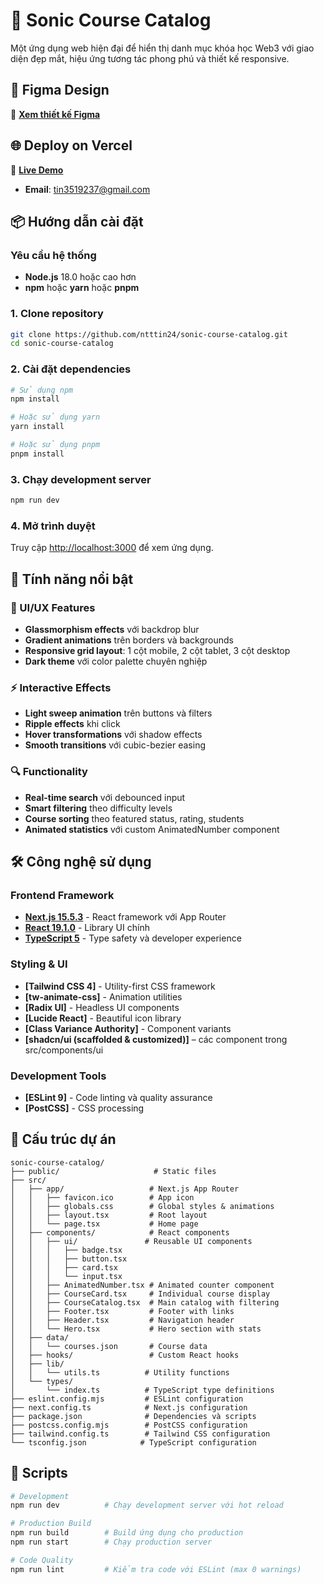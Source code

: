 # 🚀 Sonic Course Catalog

Một ứng dụng web hiện đại để hiển thị danh mục khóa học Web3 với giao diện đẹp mắt, hiệu ứng tương tác phong phú và thiết kế responsive.
## 🎨 Figma Design

🔗 **[Xem thiết kế Figma](https://www.figma.com/design/rNnAMwYY5b1eEr0jfAhlgF/Untitled?m=auto&t=FlEcvvzqj9cvh1XE-1)**

## 🌐 Deploy on Vercel
🔗 **[Live Demo](https://sonic-course-catalog.vercel.app)**

- **Email**: tin3519237@gmail.com

## 📦 Hướng dẫn cài đặt

### Yêu cầu hệ thống
- **Node.js** 18.0 hoặc cao hơn
- **npm** hoặc **yarn** hoặc **pnpm**

### 1. Clone repository
```bash
git clone https://github.com/ntttin24/sonic-course-catalog.git
cd sonic-course-catalog
```

### 2. Cài đặt dependencies
```bash
# Sử dụng npm
npm install

# Hoặc sử dụng yarn
yarn install

# Hoặc sử dụng pnpm
pnpm install
```

### 3. Chạy development server
```bash
npm run dev
```

### 4. Mở trình duyệt
Truy cập [http://localhost:3000](http://localhost:3000) để xem ứng dụng.

## 🎪 Tính năng nổi bật

### 🎨 UI/UX Features
- **Glassmorphism effects** với backdrop blur
- **Gradient animations** trên borders và backgrounds
- **Responsive grid layout**: 1 cột mobile, 2 cột tablet, 3 cột desktop
- **Dark theme** với color palette chuyên nghiệp

### ⚡ Interactive Effects
- **Light sweep animation** trên buttons và filters
- **Ripple effects** khi click
- **Hover transformations** với shadow effects
- **Smooth transitions** với cubic-bezier easing

### 🔍 Functionality
- **Real-time search** với debounced input
- **Smart filtering** theo difficulty levels
- **Course sorting** theo featured status, rating, students
- **Animated statistics** với custom AnimatedNumber component

## 🛠️ Công nghệ sử dụng

### Frontend Framework
- **[Next.js 15.5.3](https://nextjs.org/)** - React framework với App Router
- **[React 19.1.0](https://react.dev/)** - Library UI chính
- **[TypeScript 5](https://www.typescriptlang.org/)** - Type safety và developer experience

### Styling & UI
- **[Tailwind CSS 4]** - Utility-first CSS framework
- **[tw-animate-css]** - Animation utilities
- **[Radix UI]** - Headless UI components
- **[Lucide React]** - Beautiful icon library
- **[Class Variance Authority]** - Component variants
- **[shadcn/ui (scaffolded & customized)]** – các component trong src/components/ui

### Development Tools
- **[ESLint 9]** - Code linting và quality assurance
- **[PostCSS]** - CSS processing



## 📁 Cấu trúc dự án

```
sonic-course-catalog/
├── public/                     # Static files
├── src/
│   ├── app/                   # Next.js App Router
│   │   ├── favicon.ico        # App icon
│   │   ├── globals.css        # Global styles & animations
│   │   ├── layout.tsx         # Root layout
│   │   └── page.tsx           # Home page
│   ├── components/            # React components
│   │   ├── ui/               # Reusable UI components
│   │   │   ├── badge.tsx
│   │   │   ├── button.tsx
│   │   │   ├── card.tsx
│   │   │   └── input.tsx
│   │   ├── AnimatedNumber.tsx # Animated counter component
│   │   ├── CourseCard.tsx     # Individual course display
│   │   ├── CourseCatalog.tsx  # Main catalog with filtering
│   │   ├── Footer.tsx         # Footer with links
│   │   ├── Header.tsx         # Navigation header
│   │   └── Hero.tsx           # Hero section with stats
│   ├── data/
│   │   └── courses.json       # Course data
│   ├── hooks/                 # Custom React hooks
│   ├── lib/
│   │   └── utils.ts          # Utility functions
│   └── types/
│       └── index.ts          # TypeScript type definitions
├── eslint.config.mjs         # ESLint configuration
├── next.config.ts            # Next.js configuration
├── package.json              # Dependencies và scripts
├── postcss.config.mjs        # PostCSS configuration
├── tailwind.config.ts        # Tailwind CSS configuration
└── tsconfig.json            # TypeScript configuration
```

## 🎯 Scripts

```bash
# Development
npm run dev          # Chạy development server với hot reload

# Production Build
npm run build        # Build ứng dụng cho production
npm run start        # Chạy production server

# Code Quality
npm run lint         # Kiểm tra code với ESLint (max 0 warnings)
```


